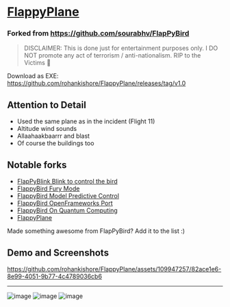 [FlappyPlane](https://github.com/rohankishore/FlappyPlane)
===============

### Forked from https://github.com/sourabhv/FlapPyBird


> DISCLAIMER: This is done just for entertainment purposes only. I DO NOT promote any act of terrorism / anti-nationalism. RIP to the Victims 💐

Download as EXE: https://github.com/rohankishore/FlappyPlane/releases/tag/v1.0


## Attention to Detail

- Used the same plane as in the incident (Flight 11)
- Altitude wind sounds
- Allaahaakbaarrr and blast
- Of course the buildings too


Notable forks
-------------
- [FlapPyBlink Blink to control the bird](https://github.com/sero583/FlappyBlink)
- [FlappyBird Fury Mode](https://github.com/Cc618/FlapPyBird)
- [FlappyBird Model Predictive Control](https://github.com/philzook58/FlapPyBird-MPC)
- [FlappyBird OpenFrameworks Port](https://github.com/TheLogicMaster/ofFlappyBird)
- [FlappyBird On Quantum Computing](https://github.com/WingCode/QuFlapPyBird)
- [FlappyPlane](https://github.com/rohankishore/FlappyPlane)

Made something awesome from FlapPyBird? Add it to the list :)


Demo and Screenshots
----------

https://github.com/rohankishore/FlappyPlane/assets/109947257/82ace1e6-8e99-4051-9b77-4c4789036cb6

<hr>

![image](https://github.com/rohankishore/FlappyPlane/assets/109947257/38dfd8dc-cdf4-4350-abf9-bb1abf6a62ba) ![image](https://github.com/rohankishore/FlappyPlane/assets/109947257/db25a473-a112-45da-8c1d-41f38701ca7f) ![image](https://github.com/rohankishore/FlappyPlane/assets/109947257/fca777a1-4bf7-4e0f-b221-5d28f58d6dfa)




